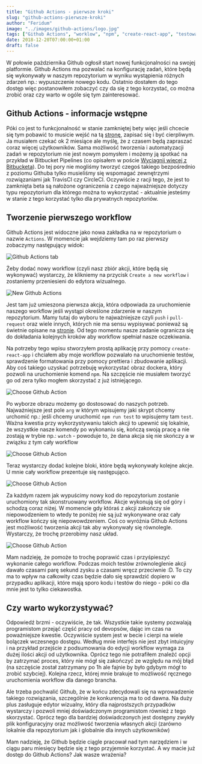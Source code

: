 ```yaml
---
title: "Github Actions - pierwsze kroki"
slug: "github-actions-pierwsze-kroki"
author: "Feridum"
image: "../images/github-actions/logo.jpg"
tags: ["Github Actions", "worklow", "npm", "create-react-app", "testowania", "pipelines", "produktywnosc"]
date: 2018-12-20T07:00:00+01:00
draft: false
---
```


W połowie pażdziernika Github ogłosił start nowej funkcjonalności na swojej platformie. Github Actions ma pozwalać na konfigurację zadań, które będą się wykonywały w naszym repozytorium w wyniku wystąpienia różnych zdarzeń np.: wypuszczenie nowego kodu. Ostatnio dostałem do tego dostęp więc postanowiłem zobaczyć czy da się z tego korzystać, co można zrobić oraz czy warto w ogóle się tym zainteresować.

<!--more-->

## Github Actions - informacje wstępne

Póki co jest to funkcjonalność w stanie zamkniętej bety więc jeśli chcecie się tym pobawić to musicie wejść na tą [stronę](https://github.com/features/actions), zapisać się i być cierpliwym. Ja musiałem czekać ok 2 miesiące ale myślę, że z czasem będą zapraszać coraz więcej użytkowników. Sama możliwość tworzenia i automatyzacji zadań w repozytorium nie jest nowym pomysłem i możemy ją spotkać na przykład w Bitbucket Pipelines (co opisałem w poście [Wyciągnij więcej z Bitbucketa](https://fsgeek.pl/post/badz-produktywny-wyciagnij-wiecej-z-bitbucketa/)). Do tej pory nie mogliśmy tworzyć czegoś takiego bezpośrednio z poziomu Githuba tylko musieliśmy się wspomagać zewnętrzymi rozwiązaniami jak TravisCI czy CircleCI. Oczywiście z racji tego, że jest to zamknięta beta są nałożone ograniczenia z czego najważniejsze dotyczy typu repozytorium dla którego można to wykorzystać - aktualnie jesteśmy w stanie z tego korzystać tylko dla prywatnych repozytoriów. 

## Tworzenie pierwszego workflow

Github Actions jest widoczne jako nowa zakładka na w repozytorium o nazwie `Actions`. W momencie jak wejdziemy tam po raz pierwszy zobaczymy następujący widok: 

![Github Actions tab](../images/github-actions/github-actions.png)

Żeby dodać nowy workflow (czyli nasz zbiór akcji, które będą się wykonywać) wystarczy, że klikniemy na przycisk `Create a new workflow` i zostaniemy przeniesieni do edytora wizualnego.

![New Github Actions](../images/github-actions/new-action.png)

Jest tam już umieszona pierwsza akcja, która odpowiada za uruchomienie naszego workflow jeśli wystąpi określone zdarzenie w naszym repozytorium. Mamy tutaj do wyboru te najważniejsze czyli `push` i `pull-request` oraz wiele innych, których nie ma sensu wypisywać ponieważ są świetnie opisane na [stronie](https://developer.github.com/actions/creating-workflows/workflow-configuration-options/#events-supported-in-workflow-files). Od tego momentu nasze zadanie ogranicza się do dokładania kolejnych kroków aby workflow spełniał nasze oczekiwania.  

Na potrzeby tego wpisu stworzyłem prostą aplikację przy pomocy `create-react-app` i chciałem aby moje workflow pozwalało na uruchomienie testów, sprawdzenie formatowania przy pomocy prettiera i zbudowanie aplikacji. Aby coś takiego uzyskać potrzebuję wykorzystać obraz dockera, który pozwoli na uruchomienie komend `npm`.  Na szczęście nie musiałem tworzyć go od zera tylko mogłem skorzystać z już istniejącego.

![Choose Github Action](../images/github-actions/choose-action.png)

Po wyborze obrazu możemy go dostosować do naszych potrzeb. Najważniejsze jest pole `arg` w którym wpisujemy jaki skrypt chcemy urchomić np.: jeśli chcemy uruchomić `npm run test` to wpisujemy tam `test`.  Ważna kwestia przy wykorzystywaniu takich akcji to upewnić się lokalnie, że wszystkie nasze komendy po wykonaniu się, kończą swoją pracę a nie zostają w trybie np.: `watch` - powoduje to, że dana akcja się nie skończy a w związku z tym cały workflow

![Choose Github Action](../images/github-actions/action-edit.png)

Teraz wystarczy dodać kolejne bloki, które będą wykonywały kolejne akcje. U mnie cały workflow prezentuje się następująco.

![Choose Github Action](../images/github-actions/actions-order.png)

Za każdym razem jak wypuścimy nowy kod do repozytorium zostanie uruchomiony tak skonstruowany workflow.  Akcje wykonują się od góry i schodzą coraz niżej. W momencie gdy któraś z akcji zakończy sie niepowodzeniem to wtedy te poniżej nie są już wykonywane oraz cały workflow kończy się niepowowdzeniem. Coś co wyróżnia Github Actions jest możliwość tworzenia akcji tak aby wykonywały się równolegle. Wystarczy, że trochę przerobimy nasz układ. 

![Choose Github Action](../images/github-actions/actions-parrarel.png)

Mam nadzieję, że pomoże to trochę poprawić czas i przyśpieszyć wykonanie całego workflow. Podczas moich testów zrównoleglenie akcji dawało czasami parę sekund zysku a czasami wręcz przeciwnie :D. To czy ma to wpływ na całkowity czas będzie dało się sprawdzić dopiero w przypadku aplikacji, które mają sporo kodu i testów do niego - póki co dla mnie jest to tylko ciekawostka.


## Czy warto wykorzystywać? 
Odpowiedź brzmi - oczywiście, że tak. Wszystkie takie systemy pozwalają programistom przejąć część pracy od devopsów, dając im czas na poważniejsze kwestie. Oczywiście system jest w becie i cierpi na wiele bolączek wczesnego dostępu. Według mnie interfejs nie jest zbyt intuicyjny i na przykład przejście z podsumowania do edycji workflow wymaga za dużej ilości akcji od użytkownika. Oprócz tego nie potrafiłem znaleźć opcji by zatrzymać proces, który nie mógł się zakończyć ze względu na mój błąd (na szczęście został zatrzymany po 1h ale fajnie by było gdybym mógł to zrobić szybciej). Kolejna rzecz, której mnie brakuje to możliwość ręcznego uruchomienia workflow dla danego brancha. 

Ale trzeba pochwalić Github, że w końcu zdecydowali się na wprowadzenie takiego rozwiązania, szczególnie że konkurencja ma to od dawna. Na duży plus zasługuje edytor wizualny, który dla najprostszych przypadków wystarczy i pozwoli mniej doświadczonym programistom również z tego skorzystać. Oprócz tego dla bardziej doświadczonych jest dostępny zwykły plik konfiguracyjny oraz możliwość tworzenia własnych akcji (zarówno lokalnie dla repozytorium jak i globalnie dla innych użytkowników)

Mam nadzieję, że Github będzie ciągle pracował nad tym narzędziem i w ciągu paru miesięcy będzie się z tego przyjemnie korzystać. A wy macie już dostęp do Github Actions? Jak wasze wrażenia? 
